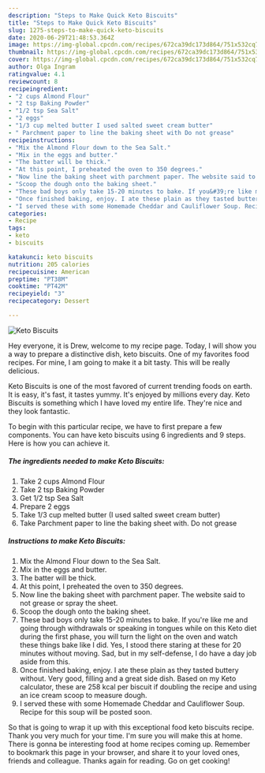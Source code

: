 ```yaml
---
description: "Steps to Make Quick Keto Biscuits"
title: "Steps to Make Quick Keto Biscuits"
slug: 1275-steps-to-make-quick-keto-biscuits
date: 2020-06-29T21:48:53.364Z
image: https://img-global.cpcdn.com/recipes/672ca39dc173d864/751x532cq70/keto-biscuits-recipe-main-photo.jpg
thumbnail: https://img-global.cpcdn.com/recipes/672ca39dc173d864/751x532cq70/keto-biscuits-recipe-main-photo.jpg
cover: https://img-global.cpcdn.com/recipes/672ca39dc173d864/751x532cq70/keto-biscuits-recipe-main-photo.jpg
author: Olga Ingram
ratingvalue: 4.1
reviewcount: 8
recipeingredient:
- "2 cups Almond Flour"
- "2 tsp Baking Powder"
- "1/2 tsp Sea Salt"
- "2 eggs"
- "1/3 cup melted butter I used salted sweet cream butter"
- " Parchment paper to line the baking sheet with Do not grease"
recipeinstructions:
- "Mix the Almond Flour down to the Sea Salt."
- "Mix in the eggs and butter."
- "The batter will be thick."
- "At this point, I preheated the oven to 350 degrees."
- "Now line the baking sheet with parchment paper. The website said to not grease or spray the sheet."
- "Scoop the dough onto the baking sheet."
- "These bad boys only take 15-20 minutes to bake. If you&#39;re like me and going through withdrawals or speaking in tongues while on this Keto diet during the first phase, you will turn the light on the oven and watch these things bake like I did. Yes, I stood there staring at these for 20 minutes without moving. Sad, but in my self-defense, I do have a day job aside from this."
- "Once finished baking, enjoy. I ate these plain as they tasted buttery without. Very good, filling and a great side dish. Based on my Keto calculator, these are 258 kcal per biscuit if doubling the recipe and using an ice cream scoop to measure dough."
- "I served these with some Homemade Cheddar and Cauliflower Soup. Recipe for this soup will be posted soon."
categories:
- Recipe
tags:
- keto
- biscuits

katakunci: keto biscuits 
nutrition: 205 calories
recipecuisine: American
preptime: "PT38M"
cooktime: "PT42M"
recipeyield: "3"
recipecategory: Dessert

---
```



![Keto Biscuits](https://img-global.cpcdn.com/recipes/672ca39dc173d864/751x532cq70/keto-biscuits-recipe-main-photo.jpg)

Hey everyone, it is Drew, welcome to my recipe page. Today, I will show you a way to prepare a distinctive dish, keto biscuits. One of my favorites food recipes. For mine, I am going to make it a bit tasty. This will be really delicious.



Keto Biscuits is one of the most favored of current trending foods on earth. It is easy, it's fast, it tastes yummy. It's enjoyed by millions every day. Keto Biscuits is something which I have loved my entire life. They're nice and they look fantastic.


To begin with this particular recipe, we have to first prepare a few components. You can have keto biscuits using 6 ingredients and 9 steps. Here is how you can achieve it.

<!--inarticleads1-->

##### The ingredients needed to make Keto Biscuits:

1. Take 2 cups Almond Flour
1. Take 2 tsp Baking Powder
1. Get 1/2 tsp Sea Salt
1. Prepare 2 eggs
1. Take 1/3 cup melted butter (I used salted sweet cream butter)
1. Take  Parchment paper to line the baking sheet with. Do not grease




<!--inarticleads2-->

##### Instructions to make Keto Biscuits:

1. Mix the Almond Flour down to the Sea Salt.
1. Mix in the eggs and butter.
1. The batter will be thick.
1. At this point, I preheated the oven to 350 degrees.
1. Now line the baking sheet with parchment paper. The website said to not grease or spray the sheet.
1. Scoop the dough onto the baking sheet.
1. These bad boys only take 15-20 minutes to bake. If you&#39;re like me and going through withdrawals or speaking in tongues while on this Keto diet during the first phase, you will turn the light on the oven and watch these things bake like I did. Yes, I stood there staring at these for 20 minutes without moving. Sad, but in my self-defense, I do have a day job aside from this.
1. Once finished baking, enjoy. I ate these plain as they tasted buttery without. Very good, filling and a great side dish. Based on my Keto calculator, these are 258 kcal per biscuit if doubling the recipe and using an ice cream scoop to measure dough.
1. I served these with some Homemade Cheddar and Cauliflower Soup. Recipe for this soup will be posted soon.




So that is going to wrap it up with this exceptional food keto biscuits recipe. Thank you very much for your time. I'm sure you will make this at home. There is gonna be interesting food at home recipes coming up. Remember to bookmark this page in your browser, and share it to your loved ones, friends and colleague. Thanks again for reading. Go on get cooking!
